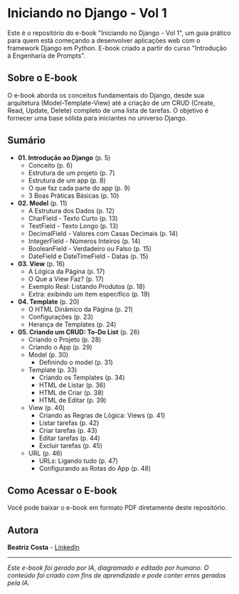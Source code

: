 # Iniciando no Django - Vol 1

Este é o repositório do e-book "Iniciando no Django - Vol 1", um guia prático para quem está começando a desenvolver aplicações web com o framework Django em Python.
E-book criado a partir do curso "Introdução à Engenharia de Prompts".



## Sobre o E-book

O e-book aborda os conceitos fundamentais do Django, desde sua arquitetura (Model-Template-View) até a criação de um CRUD (Create, Read, Update, Delete) completo de uma lista de tarefas. O objetivo é fornecer uma base sólida para iniciantes no universo Django.



## Sumário

* **01. Introdução ao Django** (p. 5)
    * Conceito (p. 6)
    * Estrutura de um projeto (p. 7)
    * Estrutura de um app (p. 8)
    * O que faz cada parte do app (p. 9)
    * 3 Boas Práticas Básicas (p. 10)
* **02. Model** (p. 11)
    * A Estrutura dos Dados (p. 12)
    * CharField - Texto Curto (p. 13)
    * TextField - Texto Longo (p. 13)
    * DecimalField - Valores com Casas Decimais (p. 14)
    * IntegerField - Números Inteiros (p. 14)
    * BooleanField - Verdadeiro ou Falso (p. 15)
    * DateField e DateTimeField - Datas (p. 15)
* **03. View** (p. 16)
    * A Lógica da Página (p. 17)
    * O Que a View Faz? (p. 17)
    * Exemplo Real: Listando Produtos (p. 18)
    * Extra: exibindo um item específico (p. 19)
* **04. Template** (p. 20)
    * O HTML Dinâmico da Página (p. 21)
    * Configurações (p. 23)
    * Herança de Templates (p. 24)
* **05. Criando um CRUD: To-Do List** (p. 26)
    * Criando o Projeto (p. 28)
    * Criando o App (p. 29)
    * Model (p. 30)
        * Definindo o model (p. 31)
    * Template (p. 33)
        * Criando os Templates (p. 34)
        * HTML de Listar (p. 36)
        * HTML de Criar (p. 38)
        * HTML de Editar (p. 39)
    * View (p. 40)
        * Criando as Regras de Lógica: Views (p. 41)
        * Listar tarefas (p. 42)
        * Criar tarefas (p. 43)
        * Editar tarefas (p. 44)
        * Excluir tarefas (p. 45)
    * URL (p. 46)
        * URLs: Ligando tudo (p. 47)
        * Configurando as Rotas do App (p. 48)



## Como Acessar o E-book

Você pode baixar o e-book em formato PDF diretamente deste repositório.

## Autora 

**Beatriz Costa** -
[LinkedIn](www.linkedin.com/in/beatriz-costaa)

---
*Este e-book foi gerado por IA, diagramado e editado por humano. O conteúdo foi criado com fins de aprendizado e pode conter erros gerados pela IA.* 
